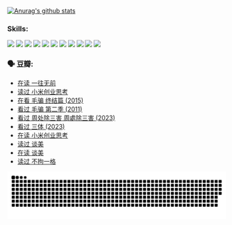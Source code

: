
[![Anurag's github stats](https://github-readme-stats.vercel.app/api?username=w940853815)](https://github.com/anuraghazra/github-readme-stats)

### Skills:

<code><img height="32" src="https://cdn.jsdelivr.net/npm/simple-icons@v5/icons/python.svg"></code>
<code><img height="32" src="https://cdn.jsdelivr.net/npm/simple-icons@v5/icons/javascript.svg"></code>
<code><img height="32" src="https://cdn.jsdelivr.net/npm/simple-icons@v5/icons/django.svg"></code>
<code><img height="32" src="https://cdn.jsdelivr.net/npm/simple-icons@v5/icons/flask.svg"></code>
<code><img height="32" src="https://cdn.jsdelivr.net/npm/simple-icons@v5/icons/vuetify.svg"></code>
<code><img height="32" src="https://cdn.jsdelivr.net/npm/simple-icons@v5/icons/git.svg"></code>
<code><img height="32" src="https://cdn.jsdelivr.net/npm/simple-icons@v5/icons/docker.svg"></code>
<code><img height="32" src="https://cdn.jsdelivr.net/npm/simple-icons@v5/icons/postgresql.svg"></code>
<code><img height="32" src="https://cdn.jsdelivr.net/npm/simple-icons@v5/icons/elasticsearch.svg"></code>
<code><img height="32" src="https://cdn.jsdelivr.net/npm/simple-icons@v5/icons/macos.svg"></code>
<code><img height="32" src="https://cdn.jsdelivr.net/npm/simple-icons@v5/icons/linux.svg"></code>

### 🗣 豆瓣:

<!-- DOUBAN-ACTIVITIES:START -->
- [在读 一往无前](https://www.douban.com/people/136069238/status/4590507310/?_i=14666560)
- [读过 小米创业思考](https://www.douban.com/people/136069238/status/4590506983/?_i=14666560)
- [在看 毛骗 终结篇‎ (2015)](https://www.douban.com/people/136069238/status/4581971924/?_i=14666560)
- [看过 毛骗 第二季‎ (2011)](https://www.douban.com/people/136069238/status/4581971810/?_i=14666560)
- [看过 周处除三害 周處除三害‎ (2023)](https://www.douban.com/people/136069238/status/4575646701/?_i=14666560)
- [看过 三体‎ (2023)](https://www.douban.com/people/136069238/status/4574263039/?_i=14666560)
- [在读 小米创业思考](https://www.douban.com/people/136069238/status/4572047905/?_i=14666560)
- [读过 谈美](https://www.douban.com/people/136069238/status/4572047629/?_i=14666560)
- [在读 谈美](https://www.douban.com/people/136069238/status/4560861771/?_i=14666560)
- [读过 不拘一格](https://www.douban.com/people/136069238/status/4560861445/?_i=14666560)
<!-- DOUBAN-ACTIVITIES:END -->


![Snake animation](https://raw.githubusercontent.com/w940853815/w940853815/output/github-contribution-grid-snake.svg)

<!--
**w940853815/w940853815** is a ✨ _special_ ✨ repository because its `README.md` (this file) appears on your GitHub profile.

Here are some ideas to get you started:

- 🔭 I’m currently working on ...
- 🌱 I’m currently learning ...
- 👯 I’m looking to collaborate on ...
- 🤔 I’m looking for help with ...
- 💬 Ask me about ...
- 📫 How to reach me: ...
- 😄 Pronouns: ...
- ⚡ Fun fact: ...
-->
